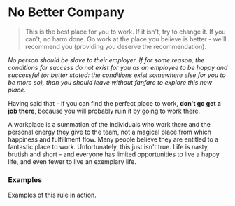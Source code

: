 # No Better Company

> This is the best place for you to work. If it isn't, try to change it. If you can't, no harm done. Go work at the place you believe is better - we'll recommend you (providing you deserve the recommendation).

*No person should be slave to their employer. If for some reason, the conditions for success do not exist for you as an employee to be happy and successful (or better stated: the conditions exist somewhere else for you to be more so), than you should leave without fanfare to explore this new place.*

Having said that - if you can find the perfect place to work, **don't go get a job there**, because you will probably ruin it by going to work there.

A workplace is a summation of the individuals who work there and the personal energy they give to the team, not a magical place from which happiness and fulfillment flow. Many people believe they are entitled to a fantastic place to work. Unfortunately, this just isn't true. Life is nasty, brutish and short - and everyone has limited opportunities to live a happy life, and even fewer to live an exemplary life.

### Examples

Examples of this rule in action.
